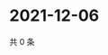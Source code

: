 # 2021-12-06

共 0 条

<!-- BEGIN WEIBO -->
<!-- 最后更新时间 Mon Dec 06 2021 01:17:22 GMT+0800 (China Standard Time) -->

<!-- END WEIBO -->
